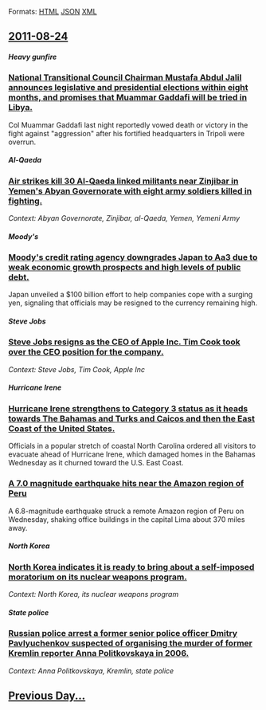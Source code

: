 
Formats: [HTML](2011/08/24/index.html)  [JSON](2011/08/24/index.json)  [XML](2011/08/24/index.xml)  

## [2011-08-24](/news/2011/08/24/index.md)

##### Heavy gunfire
### [National Transitional Council Chairman Mustafa Abdul Jalil announces legislative and presidential elections within eight months, and promises that Muammar Gaddafi will be tried in Libya. ](/news/2011/08/24/national-transitional-council-chairman-mustafa-abdul-jalil-announces-legislative-and-presidential-elections-within-eight-months-and-promise.md)
Col Muammar Gaddafi last night reportedly vowed death or victory in the fight against &#034;aggression&#034; after his fortified headquarters in Tripoli were overrun.

##### Al-Qaeda
### [Air strikes kill 30 Al-Qaeda linked militants near Zinjibar in Yemen's Abyan Governorate with eight army soldiers killed in fighting. ](/news/2011/08/24/air-strikes-kill-30-al-qaeda-linked-militants-near-zinjibar-in-yemen-s-abyan-governorate-with-eight-army-soldiers-killed-in-fighting.md)
_Context: Abyan Governorate, Zinjibar, al-Qaeda, Yemen, Yemeni Army_

##### Moody's
### [Moody's credit rating agency downgrades Japan to Aa3 due to weak economic growth prospects and high levels of public debt. ](/news/2011/08/24/moody-s-credit-rating-agency-downgrades-japan-to-aa3-due-to-weak-economic-growth-prospects-and-high-levels-of-public-debt.md)
Japan unveiled a $100 billion effort to help companies cope with a surging yen, signaling that officials may be resigned to the currency remaining high.

##### Steve Jobs
### [Steve Jobs resigns as the CEO of Apple Inc. Tim Cook took over the CEO position for the company. ](/news/2011/08/24/steve-jobs-resigns-as-the-ceo-of-apple-inc-tim-cook-took-over-the-ceo-position-for-the-company.md)
_Context: Steve Jobs, Tim Cook, Apple Inc_

##### Hurricane Irene
### [Hurricane Irene strengthens to Category 3 status as it heads towards The Bahamas and Turks and Caicos and then the East Coast of the United States. ](/news/2011/08/24/hurricane-irene-strengthens-to-category-3-status-as-it-heads-towards-the-bahamas-and-turks-and-caicos-and-then-the-east-coast-of-the-united.md)
Officials in a popular stretch of coastal North Carolina ordered all visitors to evacuate ahead of Hurricane Irene, which damaged homes in the Bahamas Wednesday as it churned toward the U.S. East Coast.

##### 
### [A 7.0 magnitude earthquake hits near the Amazon region of Peru ](/news/2011/08/24/a-7-0-magnitude-earthquake-hits-near-the-amazon-region-of-peru.md)
A 6.8-magnitude earthquake struck a remote Amazon region of Peru on Wednesday, shaking office buildings in the capital Lima about 370 miles away.

##### North Korea
### [North Korea indicates it is ready to bring about a self-imposed moratorium on its nuclear weapons program. ](/news/2011/08/24/north-korea-indicates-it-is-ready-to-bring-about-a-self-imposed-moratorium-on-its-nuclear-weapons-program.md)
_Context: North Korea, its nuclear weapons program_

##### State police
### [Russian police arrest a former senior police officer Dmitry Pavlyuchenkov suspected of organising the murder of former Kremlin reporter Anna Politkovskaya in 2006. ](/news/2011/08/24/russian-police-arrest-a-former-senior-police-officer-dmitry-pavlyuchenkov-suspected-of-organising-the-murder-of-former-kremlin-reporter-anna.md)
_Context: Anna Politkovskaya, Kremlin, state police_

## [Previous Day...](/news/2011/08/23/index.md)

